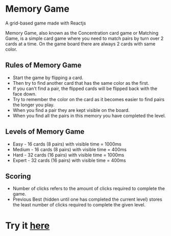# Memory Game
A grid-based game made with Reactjs 

Memory Game, also known as the Concentration card game or Matching Game, is a simple card game where you need to match pairs by turn over 2 cards at a time. On the game board there are always 2 cards with same color. 


## Rules of Memory Game
- Start the game by flipping a card.
- Then try to find another card that has the same color as the first.
- If you can't find a pair, the flipped cards will be flipped back with the face down. 
- Try to remember the color on the card as it becomes easier to find pairs the longer you play.
- When you find a pair they are kept visible on the board.
- When you find all the pairs in this memory you have completed the level.

## Levels of Memory Game
- Easy - 16 cards (8 pairs) with visible time  = 1000ms
- Medium - 16 cards (8 pairs) with visible time  = 400ms
- Hard - 32 cards (16 pairs) with visible time = 1000ms
- Expert - 32 cards (16 pairs) with visible time  = 400ms

## Scoring 
- Number of clicks refers to the amount of clicks required to complete the game.
- Previous Best (hidden until one has completed the current level) stores the least number of clicks required to  complete the given level.

# Try it [here](https://0mesh.github.io/memory_game/)

